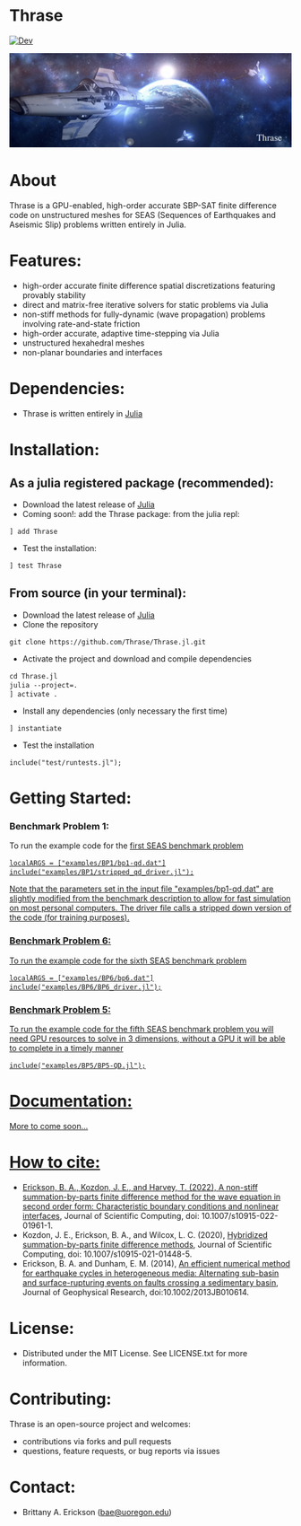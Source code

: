 # Thrase


[![Dev](https://img.shields.io/badge/docs-dev-blue.svg)](https://thrase.github.io/Thrase.jl/dev/)

<img src="kobul.jpg" alt="">

# About

Thrase is a GPU-enabled, high-order accurate SBP-SAT finite difference code on unstructured meshes for SEAS (Sequences of Earthquakes and Aseismic Slip) problems written entirely in Julia.  

# Features:
- high-order accurate finite difference spatial discretizations featuring provably stability
- direct and matrix-free iterative solvers for static problems via Julia
- non-stiff methods for fully-dynamic (wave propagation) problems involving rate-and-state friction
- high-order accurate, adaptive time-stepping via Julia
- unstructured hexahedral meshes
- non-planar boundaries and interfaces 

# Dependencies: 
- Thrase is written entirely in <a href="https://julialang.org">Julia</a>

# Installation: 

## As a julia registered package (recommended):
- Download the latest release of <a href="https://julialang.org">Julia</a>
- Coming soon!: add the Thrase package: from the julia repl:
```
] add Thrase
```
- Test the installation:
``` 
] test Thrase
```

## From source (in your terminal):
- Download the latest release of <a href="https://julialang.org">Julia</a>
- Clone the repository
```
git clone https://github.com/Thrase/Thrase.jl.git
```
- Activate the project and download and compile dependencies
```
cd Thrase.jl
julia --project=.
] activate .
```
- Install any dependencies (only necessary the first time)
```
] instantiate
```
- Test the installation 
```
include("test/runtests.jl");
```

# Getting Started:

### Benchmark Problem 1: 
To run the example code for the <a href="https://strike.scec.org/cvws/seas/download/SEAS_BP1_QD.pdf">first SEAS benchmark problem 

```
localARGS = ["examples/BP1/bp1-qd.dat"]
include("examples/BP1/stripped_qd_driver.jl");
```

Note that the parameters set in the input file "examples/bp1-qd.dat" are slightly modified from the benchmark description to allow for fast simulation on most personal computers. The driver file calls a stripped down version of the code (for training purposes).

### Benchmark Problem 6: 
To run the example code for the <a href="https://strike.scec.org/cvws/seas/download/SEAS_BP6.pdf">sixth SEAS benchmark problem

```
localARGS = ["examples/BP6/bp6.dat"]
include("examples/BP6/BP6_driver.jl");
```

### Benchmark Problem 5:
To run the example code for the <a href="https://strike.scec.org/cvws/seas/download/SEAS_BP5.pdf">fifth SEAS benchmark problem you will need GPU resources to solve in 3 dimensions, without a GPU it will be able to complete in a timely manner
```
include("examples/BP5/BP5-QD.jl");
```

# Documentation: 
<a href="https://thrase.github.io/Thrase.jl/dev/"> More to come soon...

# How to cite: 
- Erickson, B. A., Kozdon, J. E., and Harvey, T. (2022), <a href="https://link.springer.com/article/10.1007/s10915-022-01961-1">A non-stiff summation-by-parts finite difference method for the wave equation in second order form: Characteristic boundary conditions and nonlinear interfaces</a>, Journal of Scientific Computing, doi: 10.1007/s10915-022-01961-1. 
- Kozdon, J. E., Erickson, B. A., and Wilcox, L. C. (2020), <a href="https://link.springer.com/article/10.1007/s10915-021-01448-5">Hybridized summation-by-parts finite difference methods</a>, Journal of Scientific Computing, doi: 10.1007/s10915-021-01448-5.
- Erickson, B. A. and Dunham, E. M. (2014), <a href="https://ix.cs.uoregon.edu/~bae/resources/Erickson_Dunham_jgrb50593.pdf">
  An efficient numerical method for earthquake cycles in heterogeneous media: Alternating sub-basin and surface-rupturing events on faults crossing a sedimentary basin</a>, Journal of  Geophysical Research, doi:10.1002/2013JB010614.

# License: 
- Distributed under the MIT License. See LICENSE.txt for more information.

# Contributing: 
Thrase is an open-source project and welcomes:
- contributions via forks and pull requests
- questions, feature requests, or bug reports via issues

# Contact:
- Brittany A. Erickson (bae@uoregon.edu)



